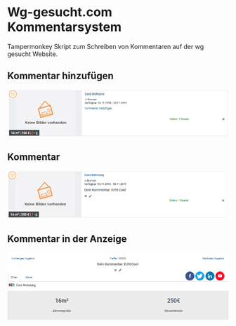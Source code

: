 # Wg-gesucht.com Kommentarsystem
Tampermonkey Skript zum Schreiben von Kommentaren auf der wg gesucht Website.

## Kommentar hinzufügen
![Kommentar hinzufügen](https://raw.githubusercontent.com/Enfexia/Wg-gesucht-Kommentarsystem/master/Bilder/Hzf.PNG)

## Kommentar
![Kommentar](https://raw.githubusercontent.com/Enfexia/Wg-gesucht-Kommentarsystem/master/Bilder/cmtr.PNG)

## Kommentar in der Anzeige
![Kommentar in der Anzeige](https://raw.githubusercontent.com/Enfexia/Wg-gesucht-Kommentarsystem/master/Bilder/ipcmtr.PNG)
